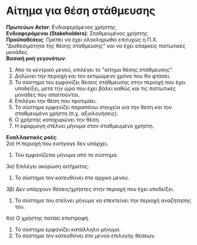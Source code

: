 # Αίτημα για θέση στάθμευσης

**Πρωτεύων Actor**: Ενδιαφερόμενος χρήστης  
**Ενδιαφερόμενοι (Stakeholders)**: Σταθμευμένος χρήστης  
**Προϋποθέσεις**: Πρέπει να έχει ολοκληρωθεί επιτυχώς η Π.Χ. "Διαθεσιμότητα της θέσης στάθμευσης" και να έχει επαρκείς πιστωτικές μονάδες.  
**Βασική ροή γεγονότων**:   
1) Απο το κεντρικό μενού, επιλέγει το "αίτημα θέσης στάθμευσης".
2) Δηλώνει την περιοχή και τον εκτιμώμενο χρόνο που θα φτάσει.  
3) Το σύστημα του εμφανίζει θέσεις στάθμευσης στην περιοχή που έχει υποδείξει, μετά την ώρα που έχει βάλει καθώς και τις πιστωτικές μονάδες που απαιτούνται.  
4) Επιλέγει την θέση που προτιμάει. 
5) Το σύστημα εμφανίζει παραπάνω στοιχεία για την θέση και τον σταθμευμένο χρήστη (π.χ. αξιολογήσεις).
6) Ο χρήστης κατοχυρώνει την θέση.  
7) Η εφαρμογή στέλνει μήνυμα στον σταθμευμένο χρήστη. 

**Εναλλακτικές ροές**:   
2α) Η περιοχή που εισήγαγε δεν υπάρχει.  
    
1.  Του εμφανίζεται μήνυμα από το σύστημα.   
 

3α) Επιλέγει ακύρωση αιτήματος.  
    
1.  Το σύστημα τον κατευθύνει στο αρχικό μενού.

3β) Δεν υπάρχουν θέσεις/χρήστες στην περιοχή που έχει υποδείξει.  
    
1. Το σύστημα του στέλνει μήνυμα να επεκτείνει την περιοχή αναζήτησης του.  

6α) Ο χρήστης πατάει επιστροφή.  
    
1. Το σύστημα εμφανίζει κατάλληλο μήνυμα.  
2. Το σύστημα τον κατευθύνει στο μενού επιλογής θέσεων.  



    